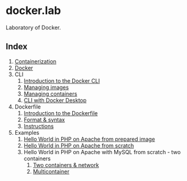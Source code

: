 # docker.lab

Laboratory of Docker.

## Index

1. [Containerization](doc/containerization.md)
2. [Docker](doc/docker.md)
3. CLI
    1. [Introduction to the Docker CLI](doc/cli_intro.md)
    2. [Managing images](doc/cli_images.md)
    3. [Managing containers](doc/cli_containers.md)
    4. [CLI with Docker Desktop](doc/cli_and_docker_desktop.md)
4. Dockerfile
    1. [Introduction to the Dockerfile](doc/dockerfile_intro.md)
    2. [Format & syntax](doc/dockerfile_format_and_syntax.md)
    3. [Instructions](doc/dockerfile_instructions.md)
5. Examples
    1. [Hello World in PHP on Apache from prepared image](example/hello-php-apache/hello-php-apache.md)
    2. [Hello World in PHP on Apache from scratch](example/hello-php-and-apache-from-scratch/hello-php-and-apache-from-scratch.md)
    3. Hello World in PHP on Apache with MySQL from scratch - two containers
        1. [Two containers & network](example/hello-php-and-mysql/network/hello-php-and-mysql.md)
        2. [Multicontainer](example/hello-php-and-mysql/compose/hello-php-and-mysql.md)
